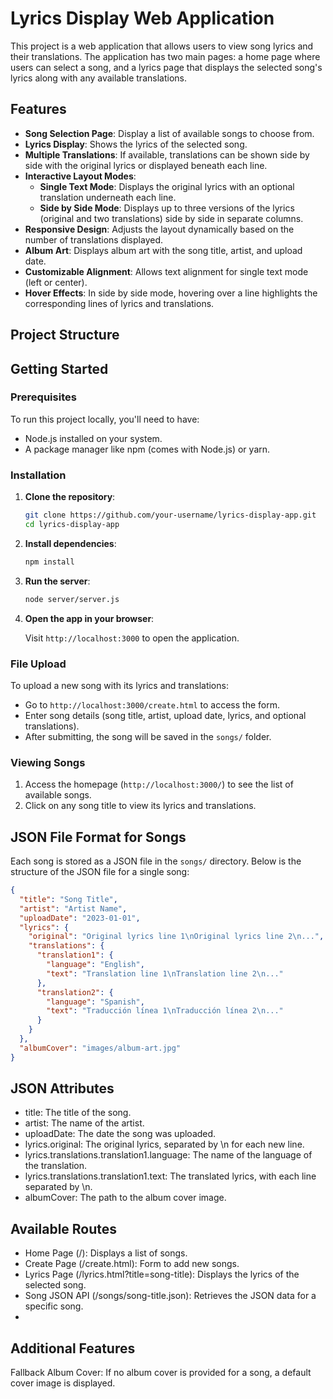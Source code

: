 # Lyrics Display Web Application

This project is a web application that allows users to view song lyrics and their translations. The application has two main pages: a home page where users can select a song, and a lyrics page that displays the selected song's lyrics along with any available translations.

## Features

- **Song Selection Page**: Display a list of available songs to choose from.
- **Lyrics Display**: Shows the lyrics of the selected song.
- **Multiple Translations**: If available, translations can be shown side by side with the original lyrics or displayed beneath each line.
- **Interactive Layout Modes**:
  - **Single Text Mode**: Displays the original lyrics with an optional translation underneath each line.
  - **Side by Side Mode**: Displays up to three versions of the lyrics (original and two translations) side by side in separate columns.
- **Responsive Design**: Adjusts the layout dynamically based on the number of translations displayed.
- **Album Art**: Displays album art with the song title, artist, and upload date.
- **Customizable Alignment**: Allows text alignment for single text mode (left or center).
- **Hover Effects**: In side by side mode, hovering over a line highlights the corresponding lines of lyrics and translations.

## Project Structure


## Getting Started

### Prerequisites

To run this project locally, you'll need to have:

- Node.js installed on your system.
- A package manager like npm (comes with Node.js) or yarn.

### Installation

1. **Clone the repository**:

    ```bash
    git clone https://github.com/your-username/lyrics-display-app.git
    cd lyrics-display-app
    ```

2. **Install dependencies**:

    ```bash
    npm install
    ```

3. **Run the server**:

    ```bash
    node server/server.js
    ```

4. **Open the app in your browser**:

    Visit `http://localhost:3000` to open the application.

### File Upload

To upload a new song with its lyrics and translations:

- Go to `http://localhost:3000/create.html` to access the form.
- Enter song details (song title, artist, upload date, lyrics, and optional translations).
- After submitting, the song will be saved in the `songs/` folder.

### Viewing Songs

1. Access the homepage (`http://localhost:3000/`) to see the list of available songs.
2. Click on any song title to view its lyrics and translations.

## JSON File Format for Songs

Each song is stored as a JSON file in the `songs/` directory. Below is the structure of the JSON file for a single song:

```json
{
  "title": "Song Title",
  "artist": "Artist Name",
  "uploadDate": "2023-01-01",
  "lyrics": {
    "original": "Original lyrics line 1\nOriginal lyrics line 2\n...",
    "translations": {
      "translation1": {
        "language": "English",
        "text": "Translation line 1\nTranslation line 2\n..."
      },
      "translation2": {
        "language": "Spanish",
        "text": "Traducción línea 1\nTraducción línea 2\n..."
      }
    }
  },
  "albumCover": "images/album-art.jpg"
}
```

## JSON Attributes
- title: The title of the song.
- artist: The name of the artist.
- uploadDate: The date the song was uploaded.
- lyrics.original: The original lyrics, separated by \n for each new line.
- lyrics.translations.translation1.language: The name of the language of the translation.
- lyrics.translations.translation1.text: The translated lyrics, with each line separated by \n.
- albumCover: The path to the album cover image.

## Available Routes
- Home Page (/): Displays a list of songs.
- Create Page (/create.html): Form to add new songs.
- Lyrics Page (/lyrics.html?title=song-title): Displays the lyrics of the selected song.
- Song JSON API (/songs/song-title.json): Retrieves the JSON data for a specific song.
- 
## Additional Features
Fallback Album Cover: If no album cover is provided for a song, a default cover image is displayed.
